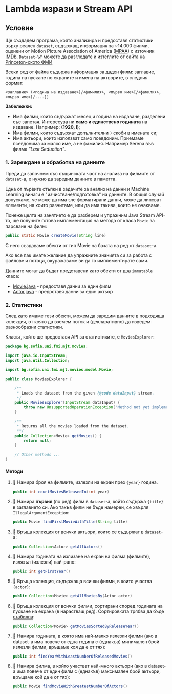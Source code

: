 # Lambda изрази и Stream API

## Условие

Ще създадем програма, която анализира и предоставя статистики върху реален `dataset`, съдържащ информация за ~14.000 филми, оценени от Motion Picture Association of America ([MPAA](https://www.mpaa.org/)) с източник [IMDb](https://www.imdb.com/). `Dataset`-ът можете да разгледате и изтеглите от сайта на [Princeton-ското ФМИ](https://introcs.cs.princeton.edu/java/data/movies-mpaa.txt)

Всеки ред от файла съдържа информация за даден филм: заглавие, година на пускане по екраните и имена на актьорите, в следния формат:

`<заглавие> (<година на издаване>)/<фамилия>, <първо име>[/<фамилия>, <първо име>[/....]] `

**Забележки:**
- Има филми, които съдържат месец и година на издаване, разделени със запетая. Интересува ни **само и единствено годината** на издаване. Например: **(1920, I)**;
- Има филми, които съдържат допълнителни `)` скоби в имената си;
- Има актьори, които използват само псевдоним. Приемаме псевдонима за малко име, а не фамилия. Например Serena във филма *"Last Seduction"*.

### 1. Зареждане и обработка на данните

Преди да започнем със същинската част на анализа на филмите от `dataset`-a, е нужно да заредим данните в паметта.

Една от първите стъпки в задачите за анализ на данни и Machine Learning винаги е "изчистване/подготовка" на данните. В общия случай допускаме, че може да има зле форматирани данни, може да липсват елементи, на които разчитаме, или да има такива, които не очакваме.

Понеже целта на занятието е да разберем и упражним Java Stream API-то, ще получите готова имплементация на метода от класа `Movie` за парсване на филм:

``` java
public static Movie createMovie(String line)
```
С него създаваме обекти от тип Movie на базата на ред от `dataset`-a.

Ако все пак имате желание да упражните знанията си за работа с файлове и потоци, окуражаваме ви да го имплементирате сами.

Данните могат да бъдат представени като обекти от два `immutable` класа:

- [Movie.java](resources/model/Movie.java) - предоставя данни за един филм
- [Actor.java](resources/model/Actor.java) - предоставя данни за един актьор

### 2. Статистики

След като имаме тези обекти, можем да заредим данните в подходяща колекция, от която да вземем поток и (декларативно) да изведем разнообразни статистики.

Класът, който ще предоставя API за статистиките, е `MoviesExplorer`:

``` java
package bg.sofia.uni.fmi.mjt.movies;

import java.io.InputStream;
import java.util.Collection;

import bg.sofia.uni.fmi.mjt.movies.model.Movie;

public class MoviesExplorer {

    /**
     * Loads the dataset from the given {@code dataInput} stream.
     */
    public MoviesExplorer(InputStream dataInput) {
        throw new UnsupportedOperationException("Method not yet implemented");
    }

    /**
     * Returns all the movies loaded from the dataset.
     **/
    public Collection<Movie> getMovies() {
        return null;
    }

    // Other methods ...
}
```

#### Методи

1. :green_book: Намира броя на филмите, излезли на екран през `{year}` година.

    ``` java
    public int countMoviesReleasedIn(int year)
    ```

2. :green_book: Намира **първия** (по ред) филм в `dataset`-а, който съдържа `{title}` в заглавието си. Ако такъв филм не бъде намерен, се хвърля `IllegalArgumentException`:

    ``` java
    public Movie findFirstMovieWithTitle(String title)
    ```
3. :green_book:  Връща колекция от всички актьори, които се съдържат в `dataset`-а:

    ``` java
    public Collection<Actor> getAllActors()
    ```
4. :green_book:  Намира годината на излизане на екран на филма (филмите), излязъл (излезли) най-рано:

    ``` java
    public int getFirstYear()
    ```

5. :orange_book: Връща колекция, съдържаща всички филми, в които участва `{actor}`:

    ``` java
    public Collection<Movie> getAllMoviesBy(Actor actor)
    ```

6. :orange_book: Връща колекция от всички филми, сортирани според годината на пускане на екрана (в нарастващ ред). Сортировката трябва да бъде [стабилна](https://en.wikipedia.org/wiki/Sorting_algorithm#Stability):

    ``` java
    public Collection<Movie> getMoviesSortedByReleaseYear()
    ```

7. :orange_book: Намира годината, в която има най-малко излезли филми (ако в dataset-a има повече от една година с (еднакъв) минимален брой излезли филми, връщаме коя да е от тях):

    ``` java
    public int findYearWithLeastNumberOfReleasedMovies()
    ```
8. :closed_book: Намира филма, в който участват най-много актьори (ако в dataset-a има повече от един филм с (еднакъв) максимален брой актьори, връщаме кой да е от тях):

    ``` java
    public Movie findMovieWithGreatestNumberOfActors()
    ```
